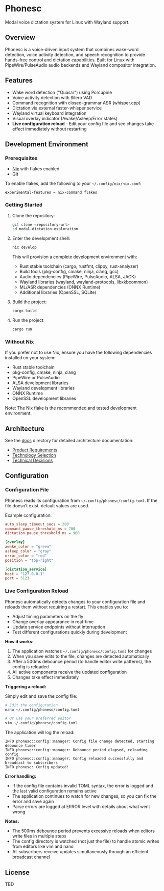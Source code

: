 # Phonesc

Modal voice dictation system for Linux with Wayland support.

## Overview

Phonesc is a voice-driven input system that combines wake-word detection, voice activity detection, and speech recognition to provide hands-free control and dictation capabilities. Built for Linux with PipeWire/PulseAudio audio backends and Wayland compositor integration.

## Features

- Wake word detection ("Quasar") using Porcupine
- Voice activity detection with Silero VAD
- Command recognition with closed-grammar ASR (whisper.cpp)
- Dictation via external faster-whisper service
- Wayland virtual keyboard integration
- Visual overlay indicator (Awake/Asleep/Error states)
- **Live configuration reload** - Edit your config file and see changes take effect immediately without restarting

## Development Environment

### Prerequisites

- [Nix](https://nixos.org/download.html) with flakes enabled
- Git

To enable flakes, add the following to your `~/.config/nix/nix.conf`:

```
experimental-features = nix-command flakes
```

### Getting Started

1. Clone the repository:
   ```bash
   git clone <repository-url>
   cd modal-dictation-exploration
   ```

2. Enter the development shell:
   ```bash
   nix develop
   ```

   This will provision a complete development environment with:
   - Rust stable toolchain (cargo, rustfmt, clippy, rust-analyzer)
   - Build tools (pkg-config, cmake, ninja, clang, gcc)
   - Audio dependencies (PipeWire, PulseAudio, ALSA, JACK)
   - Wayland libraries (wayland, wayland-protocols, libxkbcommon)
   - ML/ASR dependencies (ONNX Runtime)
   - Additional libraries (OpenSSL, SQLite)

3. Build the project:
   ```bash
   cargo build
   ```

4. Run the project:
   ```bash
   cargo run
   ```

### Without Nix

If you prefer not to use Nix, ensure you have the following dependencies installed on your system:

- Rust stable toolchain
- pkg-config, cmake, ninja, clang
- PipeWire or PulseAudio
- ALSA development libraries
- Wayland development libraries
- ONNX Runtime
- OpenSSL development libraries

Note: The Nix flake is the recommended and tested development environment.

## Architecture

See the [docs](./docs) directory for detailed architecture documentation:

- [Product Requirements](./docs/PRODUCT_REQUIREMENTS.md)
- [Technology Selection](./docs/TECHNOLOGY_SELECTION.md)
- [Technical Decisions](./docs/TECHNICAL_DECISIONS.md)

## Configuration

### Configuration File

Phonesc reads its configuration from `~/.config/phonesc/config.toml`. If the file doesn't exist, default values are used.

Example configuration:

```toml
auto_sleep_timeout_secs = 300
command_pause_threshold_ms = 700
dictation_pause_threshold_ms = 900

[overlay]
awake_color = "green"
asleep_color = "gray"
error_color = "red"
position = "top-right"

[dictation_service]
host = "127.0.0.1"
port = 5123
```

### Live Configuration Reload

Phonesc automatically detects changes to your configuration file and reloads them without requiring a restart. This enables you to:

- Adjust timing parameters on the fly
- Change overlay appearance in real-time
- Update service endpoints without interruption
- Test different configurations quickly during development

**How it works:**

1. The application watches `~/.config/phonesc/config.toml` for changes
2. When you save edits to the file, changes are detected automatically
3. After a 500ms debounce period (to handle editor write patterns), the config is reloaded
4. All active components receive the updated configuration
5. Changes take effect immediately

**Triggering a reload:**

Simply edit and save the config file:

```bash
# Edit the configuration
nano ~/.config/phonesc/config.toml

# Or use your preferred editor
vim ~/.config/phonesc/config.toml
```

The application will log the reload:

```
INFO phonesc::config::manager: Config file change detected, starting debounce timer
INFO phonesc::config::manager: Debounce period elapsed, reloading config
INFO phonesc::config::manager: Config reloaded successfully and broadcast to subscribers
INFO phonesc: Config updated!
```

**Error handling:**

- If the config file contains invalid TOML syntax, the error is logged and the last valid configuration remains active
- The application continues to watch for new changes, so you can fix the error and save again
- Parse errors are logged at ERROR level with details about what went wrong

**Notes:**

- The 500ms debounce period prevents excessive reloads when editors write files in multiple steps
- The config directory is watched (not just the file) to handle atomic writes from editors like vim and nano
- All subscribers receive updates simultaneously through an efficient broadcast channel

## License

TBD
